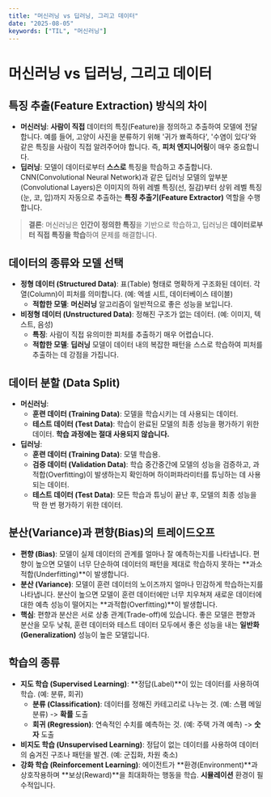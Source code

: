 ```yaml
---
title: "머신러닝 vs 딥러닝, 그리고 데이터"
date: "2025-08-05"
keywords: ["TIL", "머신러닝"]
---
```


# 머신러닝 vs 딥러닝, 그리고 데이터

## 특징 추출(Feature Extraction) 방식의 차이

- **머신러닝**: **사람이 직접** 데이터의 특징(Feature)을 정의하고 추출하여 모델에 전달합니다. 예를 들어, 고양이 사진을 분류하기 위해 '귀가 뾰족하다', '수염이 있다'와 같은 특징을 사람이 직접 알려주어야 합니다. 즉, **피처 엔지니어링**이 매우 중요합니다.
- **딥러닝**: 모델이 데이터로부터 **스스로** 특징을 학습하고 추출합니다. CNN(Convolutional Neural Network)과 같은 딥러닝 모델의 앞부분(Convolutional Layers)은 이미지의 하위 레벨 특징(선, 질감)부터 상위 레벨 특징(눈, 코, 입)까지 자동으로 추출하는 **특징 추출기(Feature Extractor)** 역할을 수행합니다.

> **결론**: 머신러닝은 **인간이 정의한 특징**을 기반으로 학습하고, 딥러닝은 **데이터로부터 직접 특징을 학습**하여 문제를 해결합니다.

## 데이터의 종류와 모델 선택

- **정형 데이터 (Structured Data)**: 표(Table) 형태로 명확하게 구조화된 데이터. 각 열(Column)이 피처를 의미합니다. (예: 엑셀 시트, 데이터베이스 테이블)
  - **적합한 모델**: **머신러닝** 알고리즘이 일반적으로 좋은 성능을 보입니다.
- **비정형 데이터 (Unstructured Data)**: 정해진 구조가 없는 데이터. (예: 이미지, 텍스트, 음성)
  - **특징**: 사람이 직접 유의미한 피처를 추출하기 매우 어렵습니다.
  - **적합한 모델**: **딥러닝** 모델이 데이터 내의 복잡한 패턴을 스스로 학습하여 피처를 추출하는 데 강점을 가집니다.

## 데이터 분할 (Data Split)

- **머신러닝**:
  - **훈련 데이터 (Training Data)**: 모델을 학습시키는 데 사용되는 데이터.
  - **테스트 데이터 (Test Data)**: 학습이 완료된 모델의 최종 성능을 평가하기 위한 데이터. **학습 과정에는 절대 사용되지 않습니다.**
- **딥러닝**:
  - **훈련 데이터 (Training Data)**: 모델 학습용.
  - **검증 데이터 (Validation Data)**: 학습 중간중간에 모델의 성능을 검증하고, 과적합(Overfitting)이 발생하는지 확인하며 하이퍼파라미터를 튜닝하는 데 사용되는 데이터.
  - **테스트 데이터 (Test Data)**: 모든 학습과 튜닝이 끝난 후, 모델의 최종 성능을 딱 한 번 평가하기 위한 데이터.

## 분산(Variance)과 편향(Bias)의 트레이드오프

- **편향 (Bias)**: 모델이 실제 데이터의 관계를 얼마나 잘 예측하는지를 나타냅니다. 편향이 높으면 모델이 너무 단순하여 데이터의 패턴을 제대로 학습하지 못하는 **과소적합(Underfitting)**이 발생합니다.
- **분산 (Variance)**: 모델이 훈련 데이터의 노이즈까지 얼마나 민감하게 학습하는지를 나타냅니다. 분산이 높으면 모델이 훈련 데이터에만 너무 치우쳐져 새로운 데이터에 대한 예측 성능이 떨어지는 **과적합(Overfitting)**이 발생합니다.
- **핵심**: 편향과 분산은 서로 상충 관계(Trade-off)에 있습니다. 좋은 모델은 편향과 분산을 모두 낮춰, 훈련 데이터와 테스트 데이터 모두에서 좋은 성능을 내는 **일반화(Generalization)** 성능이 높은 모델입니다.

## 학습의 종류

- **지도 학습 (Supervised Learning)**: **정답(Label)**이 있는 데이터를 사용하여 학습. (예: 분류, 회귀)
  - **분류 (Classification)**: 데이터를 정해진 카테고리로 나누는 것. (예: 스팸 메일 분류) -> **확률** 도출
  - **회귀 (Regression)**: 연속적인 수치를 예측하는 것. (예: 주택 가격 예측) -> **숫자** 도출
- **비지도 학습 (Unsupervised Learning)**: 정답이 없는 데이터를 사용하여 데이터의 숨겨진 구조나 패턴을 발견. (예: 군집화, 차원 축소)
- **강화 학습 (Reinforcement Learning)**: 에이전트가 **환경(Environment)**과 상호작용하며 **보상(Reward)**을 최대화하는 행동을 학습. **시뮬레이션** 환경이 필수적입니다.
